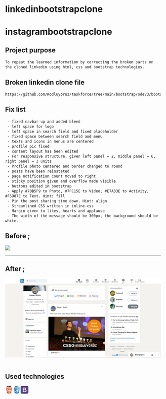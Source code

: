 # linkedinbootstrapclone
# instagrambootstrapclone
## Project purpose

```
To repeat the learned information by correcting the broken parts on the cloned linkedin using html, css and bootstrap technologies.
```
## Broken linkedin clone file

```
https://github.com/Kodluyoruz/taskforce/tree/main/bootstrap/odev3/bootstraplinkedinclone
```
## Fix list

```
 - fixed navbar up and added bleed
 - left space for logo
 - left space in search field and fixed placeholder
 - fixed space between search field and menu
 - texts and icons in menus are centered
 - profile pic fixed
 - content layout has been edited
 - For responsive structure; given left panel = 2, middle panel = 6, right panel = 3 units
 - Profile photo centered and border changed to round
 - posts have been reinstated
 - page notification count moved to right
 - sticky position given and overflow made visible
 - buttons edited in bootstrap
 - Apply #70B5F9 to Photo, #7FC15E to Video, #E7A33E to Activity, #F5987E to Text. Hint: fill
 - Pin the post sharing time down. Hint: align
 - Streamlined CSS written in inline-css
 - Margin given to likes, hearts and applause
 - The width of the message should be 300px, the background should be white.
```

## Before ;
<img src = "./image/brokenlinkedin.gif">
<hr>

## After ;
<img src = "./image/after.png">

<br>
<br />

## Used technologies

<img align="left" src="https://raw.githubusercontent.com/github/explore/80688e429a7d4ef2fca1e82350fe8e3517d3494d/topics/html/html.png" width="25" height="25" />
<img align="left" src="https://raw.githubusercontent.com/github/explore/80688e429a7d4ef2fca1e82350fe8e3517d3494d/topics/css/css.png" width="25" height="25" />
<img align="left" src="https://raw.githubusercontent.com/github/explore/80688e429a7d4ef2fca1e82350fe8e3517d3494d/topics/bootstrap/bootstrap.png" width="25" height="25" />


